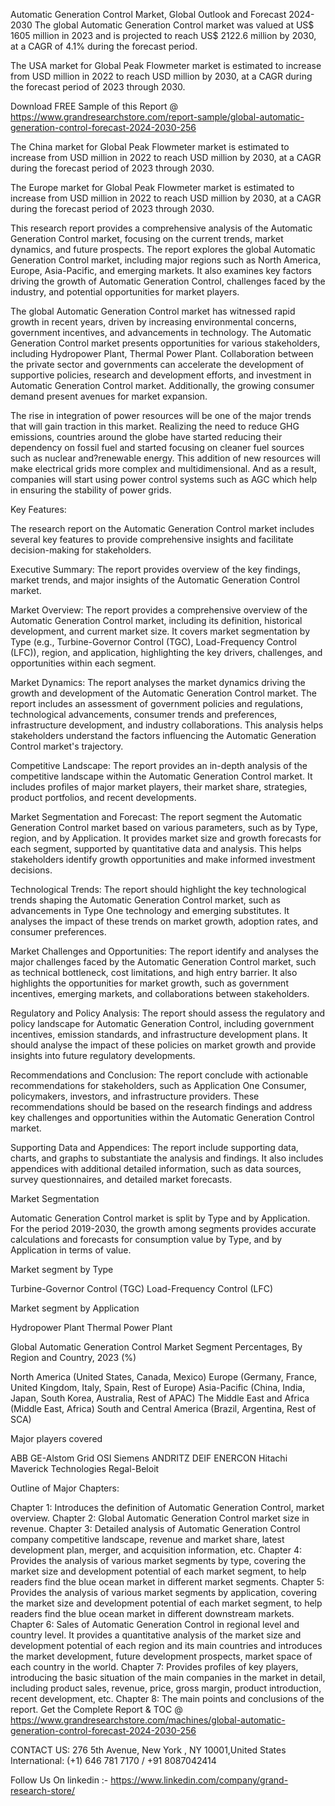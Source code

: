 Automatic Generation Control Market, Global Outlook and Forecast 2024-2030
The global Automatic Generation Control market was valued at US$ 1605 million in 2023 and is projected to reach US$ 2122.6 million by 2030, at a CAGR of 4.1% during the forecast period.

The USA market for Global Peak Flowmeter market is estimated to increase from USD million in 2022 to reach USD million by 2030, at a CAGR during the forecast period of 2023 through 2030.

Download FREE Sample of this Report @ https://www.grandresearchstore.com/report-sample/global-automatic-generation-control-forecast-2024-2030-256

The China market for Global Peak Flowmeter market is estimated to increase from USD million in 2022 to reach USD million by 2030, at a CAGR during the forecast period of 2023 through 2030.

The Europe market for Global Peak Flowmeter market is estimated to increase from USD million in 2022 to reach USD million by 2030, at a CAGR during the forecast period of 2023 through 2030.

This research report provides a comprehensive analysis of the Automatic Generation Control market, focusing on the current trends, market dynamics, and future prospects. The report explores the global Automatic Generation Control market, including major regions such as North America, Europe, Asia-Pacific, and emerging markets. It also examines key factors driving the growth of Automatic Generation Control, challenges faced by the industry, and potential opportunities for market players.

The global Automatic Generation Control market has witnessed rapid growth in recent years, driven by increasing environmental concerns, government incentives, and advancements in technology. The Automatic Generation Control market presents opportunities for various stakeholders, including Hydropower Plant, Thermal Power Plant. Collaboration between the private sector and governments can accelerate the development of supportive policies, research and development efforts, and investment in Automatic Generation Control market. Additionally, the growing consumer demand present avenues for market expansion.

The rise in integration of power resources will be one of the major trends that will gain traction in this market. Realizing the need to reduce GHG emissions, countries around the globe have started reducing their dependency on fossil fuel and started focusing on cleaner fuel sources such as nuclear and?renewable energy. This addition of new resources will make electrical grids more complex and multidimensional. And as a result, companies will start using power control systems such as AGC which help in ensuring the stability of power grids.

Key Features:

The research report on the Automatic Generation Control market includes several key features to provide comprehensive insights and facilitate decision-making for stakeholders.

Executive Summary: The report provides overview of the key findings, market trends, and major insights of the Automatic Generation Control market.

Market Overview: The report provides a comprehensive overview of the Automatic Generation Control market, including its definition, historical development, and current market size. It covers market segmentation by Type (e.g., Turbine-Governor Control (TGC), Load-Frequency Control (LFC)), region, and application, highlighting the key drivers, challenges, and opportunities within each segment.

Market Dynamics: The report analyses the market dynamics driving the growth and development of the Automatic Generation Control market. The report includes an assessment of government policies and regulations, technological advancements, consumer trends and preferences, infrastructure development, and industry collaborations. This analysis helps stakeholders understand the factors influencing the Automatic Generation Control market's trajectory.

Competitive Landscape: The report provides an in-depth analysis of the competitive landscape within the Automatic Generation Control market. It includes profiles of major market players, their market share, strategies, product portfolios, and recent developments.

Market Segmentation and Forecast: The report segment the Automatic Generation Control market based on various parameters, such as by Type, region, and by Application. It provides market size and growth forecasts for each segment, supported by quantitative data and analysis. This helps stakeholders identify growth opportunities and make informed investment decisions.

Technological Trends: The report should highlight the key technological trends shaping the Automatic Generation Control market, such as advancements in Type One technology and emerging substitutes. It analyses the impact of these trends on market growth, adoption rates, and consumer preferences.

Market Challenges and Opportunities: The report identify and analyses the major challenges faced by the Automatic Generation Control market, such as technical bottleneck, cost limitations, and high entry barrier. It also highlights the opportunities for market growth, such as government incentives, emerging markets, and collaborations between stakeholders.

Regulatory and Policy Analysis: The report should assess the regulatory and policy landscape for Automatic Generation Control, including government incentives, emission standards, and infrastructure development plans. It should analyse the impact of these policies on market growth and provide insights into future regulatory developments.

Recommendations and Conclusion: The report conclude with actionable recommendations for stakeholders, such as Application One Consumer, policymakers, investors, and infrastructure providers. These recommendations should be based on the research findings and address key challenges and opportunities within the Automatic Generation Control market.

Supporting Data and Appendices: The report include supporting data, charts, and graphs to substantiate the analysis and findings. It also includes appendices with additional detailed information, such as data sources, survey questionnaires, and detailed market forecasts.

Market Segmentation

Automatic Generation Control market is split by Type and by Application. For the period 2019-2030, the growth among segments provides accurate calculations and forecasts for consumption value by Type, and by Application in terms of value.

Market segment by Type

Turbine-Governor Control (TGC)
Load-Frequency Control (LFC)

Market segment by Application

Hydropower Plant
Thermal Power Plant

Global Automatic Generation Control Market Segment Percentages, By Region and Country, 2023 (%)

North America (United States, Canada, Mexico)
Europe (Germany, France, United Kingdom, Italy, Spain, Rest of Europe)
Asia-Pacific (China, India, Japan, South Korea, Australia, Rest of APAC)
The Middle East and Africa (Middle East, Africa)
South and Central America (Brazil, Argentina, Rest of SCA)

Major players covered

ABB
GE-Alstom Grid
OSI
Siemens
ANDRITZ
DEIF
ENERCON
Hitachi
Maverick Technologies
Regal-Beloit

Outline of Major Chapters:

Chapter 1: Introduces the definition of Automatic Generation Control, market overview.
Chapter 2: Global Automatic Generation Control market size in revenue.
Chapter 3: Detailed analysis of Automatic Generation Control company competitive landscape, revenue and market share, latest development plan, merger, and acquisition information, etc.
Chapter 4: Provides the analysis of various market segments by type, covering the market size and development potential of each market segment, to help readers find the blue ocean market in different market segments.
Chapter 5: Provides the analysis of various market segments by application, covering the market size and development potential of each market segment, to help readers find the blue ocean market in different downstream markets.
Chapter 6: Sales of Automatic Generation Control in regional level and country level. It provides a quantitative analysis of the market size and development potential of each region and its main countries and introduces the market development, future development prospects, market space of each country in the world.
Chapter 7: Provides profiles of key players, introducing the basic situation of the main companies in the market in detail, including product sales, revenue, price, gross margin, product introduction, recent development, etc.
Chapter 8: The main points and conclusions of the report.
Get the Complete Report & TOC @ https://www.grandresearchstore.com/machines/global-automatic-generation-control-forecast-2024-2030-256

CONTACT US:
276 5th Avenue, New York , NY 10001,United States
International: (+1) 646 781 7170 / +91 8087042414

Follow Us On linkedin :- https://www.linkedin.com/company/grand-research-store/
